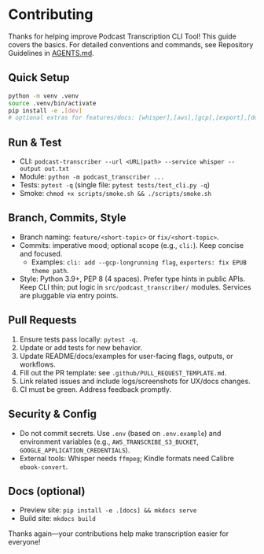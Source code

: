 # Contributing

Thanks for helping improve Podcast Transcription CLI Tool! This guide covers the basics. For detailed conventions and commands, see Repository Guidelines in [AGENTS.md](AGENTS.md).

## Quick Setup

```bash
python -m venv .venv
source .venv/bin/activate
pip install -e .[dev]
# optional extras for features/docs: [whisper],[aws],[gcp],[export],[docs]
```

## Run & Test

- CLI: `podcast-transcriber --url <URL|path> --service whisper --output out.txt`
- Module: `python -m podcast_transcriber ...`
- Tests: `pytest -q` (single file: `pytest tests/test_cli.py -q`)
- Smoke: `chmod +x scripts/smoke.sh && ./scripts/smoke.sh`

## Branch, Commits, Style

- Branch naming: `feature/<short-topic>` or `fix/<short-topic>`.
- Commits: imperative mood; optional scope (e.g., `cli:`). Keep concise and focused.
  - Examples: `cli: add --gcp-longrunning flag`, `exporters: fix EPUB theme path`.
- Style: Python 3.9+, PEP 8 (4 spaces). Prefer type hints in public APIs. Keep CLI thin; put logic in `src/podcast_transcriber/` modules. Services are pluggable via entry points.

## Pull Requests

1. Ensure tests pass locally: `pytest -q`.
2. Update or add tests for new behavior.
3. Update README/docs/examples for user-facing flags, outputs, or workflows.
4. Fill out the PR template: see `.github/PULL_REQUEST_TEMPLATE.md`.
5. Link related issues and include logs/screenshots for UX/docs changes.
6. CI must be green. Address feedback promptly.

## Security & Config

- Do not commit secrets. Use `.env` (based on `.env.example`) and environment variables (e.g., `AWS_TRANSCRIBE_S3_BUCKET`, `GOOGLE_APPLICATION_CREDENTIALS`).
- External tools: Whisper needs `ffmpeg`; Kindle formats need Calibre `ebook-convert`.

## Docs (optional)

- Preview site: `pip install -e .[docs] && mkdocs serve`
- Build site: `mkdocs build`

Thanks again—your contributions help make transcription easier for everyone!
